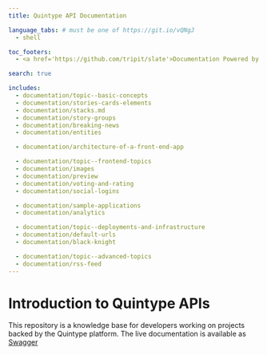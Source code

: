 ```yaml
---
title: Quintype API Documentation

language_tabs: # must be one of https://git.io/vQNgJ
  - shell

toc_footers:
  - <a href='https://github.com/tripit/slate'>Documentation Powered by Slate</a>

search: true

includes:
  - documentation/topic--basic-concepts
  - documentation/stories-cards-elements
  - documentation/stacks.md
  - documentation/story-groups
  - documentation/breaking-news
  - documentation/entities

  - documentation/architecture-of-a-front-end-app

  - documentation/topic--frontend-topics
  - documentation/images
  - documentation/preview
  - documentation/voting-and-rating
  - documentation/social-logins

  - documentation/sample-applications
  - documentation/analytics

  - documentation/topic--deployments-and-infrastructure
  - documentation/default-urls
  - documentation/black-knight

  - documentation/topic--advanced-topics
  - documentation/rss-feed
---
```


# Introduction to Quintype APIs

This repository is a knowledge base for developers working on projects backed by the Quintype platform. The live documentation is available as [Swagger](/swagger)
